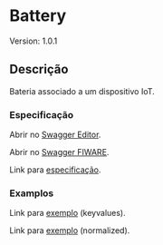 # Battery
Version: 1.0.1

## Descrição

Bateria associado a um dispositivo IoT.
### Especificação

Abrir no [Swagger Editor](https://editor.swagger.io/?url=https://raw.githubusercontent.com/jpcoelhoATipbDOTpt/MAN4HEALTH/main/DataModel/Hardware/Battery/swagger.yaml).

Abrir no [Swagger FIWARE](https://swagger.lab.fiware.org/?url=https://raw.githubusercontent.com/jpcoelhoATipbDOTpt/MAN4HEALTH/main/DataModel/Hardware/Battery/swagger.yaml).

Link para [especificação](https://github.com/jpcoelhoATipbDOTpt/MAN4HEALTH/blob/main/DataModel/Hardware/Battery/datamodels.md).

### Examplos

Link para [exemplo](https://raw.githubusercontent.com/jpcoelhoATipbDOTpt/MAN4HEALTH/main/DataModel/Hardware/Battery/examples/example-keyvalues.jsonld) (keyvalues).

Link para [exemplo](https://raw.githubusercontent.com/jpcoelhoATipbDOTpt/MAN4HEALTH/main/DataModel/Hardware/Battery/examples/example-normalized.jsonld) (normalized).
